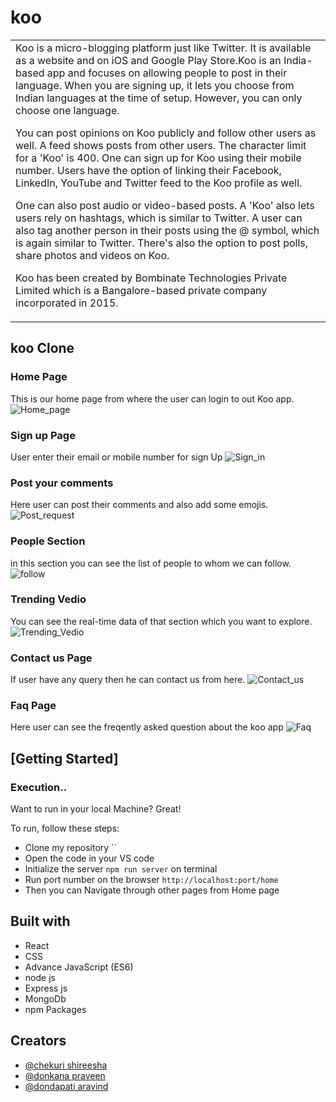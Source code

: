 # koo

<table>
<tr>
<td>
Koo is a micro-blogging platform just like Twitter. It is available as a website and on iOS and Google Play Store.Koo is an India-based app and focuses on allowing people to post in their language. When you are signing up, it lets you choose from Indian languages at the time of setup. However, you can only choose one language.
  
 You can post opinions on Koo publicly and follow other users as well. A feed shows posts from other users. The character limit for a 'Koo' is 400. One can sign up for Koo using their mobile number. Users have the option of linking their Facebook, LinkedIn, YouTube and Twitter feed to the Koo profile as well.
  
One can also post audio or video-based posts. A 'Koo' also lets users rely on hashtags, which is similar to Twitter. A user can also tag another person in their posts using the @ symbol, which is again similar to Twitter. There's also the option to post polls, share photos and videos on Koo.
  
Koo has been created by Bombinate Technologies Private Limited which is a Bangalore-based private company incorporated in 2015.

</td>
</tr>
</table>

## koo Clone

### Home Page

This is our home page from where the user can login to out Koo app.
![Home_page](https://user-images.githubusercontent.com/87421885/150675951-183787f8-7c90-4533-8a57-c035cd9a3bf1.png)

### Sign up Page

User enter their email or mobile number for sign Up
![Sign_in](https://user-images.githubusercontent.com/87421885/150676151-66ac8cab-c270-4f18-a615-c4750f9cea4e.png)

### Post your comments

Here user can post their comments and also add some emojis.
![Post_request](https://user-images.githubusercontent.com/87421885/150676484-814bb41c-d44b-4577-a23a-e3623c45040a.png)

### People Section

in this section you can see the list of people to whom we can follow.
![follow](https://user-images.githubusercontent.com/87421885/150676855-821e382c-b310-4e93-8f0d-827a6e4283dc.png)

### Trending Vedio

You can see the real-time data of that section which you want to explore.
![Trending_Vedio](https://user-images.githubusercontent.com/87421885/150676014-aa05dd50-d48a-4fc1-8604-11634bcefca8.png)

### Contact us Page

If user have any query then he can contact us from here.
![Contact_us](https://user-images.githubusercontent.com/87421885/150675989-fab4a035-5713-4922-8aec-db58f245ec20.png)

### Faq Page

Here user can see the freqently asked question about the koo app
![Faq](https://user-images.githubusercontent.com/87421885/150676224-92526542-682e-49a8-882d-1f79143965d1.png)

## [Getting Started]

### Execution..

Want to run in your local Machine? Great!

To run, follow these steps:

- Clone my repository ``
- Open the code in your VS code
- Initialize the server `npm run server` on terminal
- Run port number on the browser `http://localhost:port/home`
- Then you can Navigate through other pages from Home page

## Built with

- React
- CSS
- Advance JavaScript (ES6)
- node js
- Express js
- MongoDb
- npm Packages

## Creators

- [@chekuri shireesha]()
- [@donkana praveen]()
- [@dondapati aravind]()
